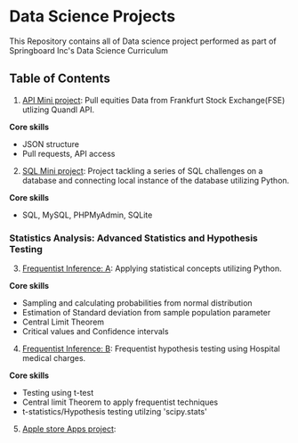 # Data Science Projects

This Repository contains all of Data science project performed as part of Springboard Inc's Data Science Curriculum

## Table of Contents

1. [API Mini project](https://github.com/Sperodvd/Data-Science-Projects/blob/master/API/api_data_wrangling_mini_project.ipynb): Pull equities Data from Frankfurt Stock Exchange(FSE) utlizing Quandl API.<br>

**Core skills** 
  - JSON structure
  - Pull requests, API access
2. [SQL Mini project](https://github.com/Sperodvd/Data-Science-Projects/blob/master/SQL/SQLTasks%20Tier%202.sql): Project tackling a series of SQL challenges on a database and connecting local instance of the database utilizing Python. <br>

**Core skills** 
  - SQL, MySQL, PHPMyAdmin, SQLite

### Statistics Analysis: Advanced Statistics and Hypothesis Testing
3. [Frequentist Inference: A](https://github.com/Sperodvd/Data-Science-Projects/blob/master/Case%20Study%20-%20Frequentist%20Inference/Frequentist%20Case%20Study/Frequentist%20Inference%20Case%20Study%20-%20Part%20A%20(3).ipynb): Applying statistical concepts utilizing Python.<br>

**Core skills**
  - Sampling and calculating probabilities from normal distribution
  - Estimation of Standard deviation from sample population parameter
  - Central Limit Theorem
  - Critical values and Confidence intervals

4. [Frequentist Inference: B](https://github.com/Sperodvd/Data-Science-Projects/blob/master/Case%20Study%20-%20Frequentist%20Inference/Frequentist%20Case%20Study/Frequentist%20Inference%20Case%20Study%20-%20Part%20B%20(2).ipynb): Frequentist hypothesis testing using Hospital medical charges.  <br>

**Core skills**
  - Testing using t-test
  - Central limit Theorem to apply frequentist techniques
  - t-statistics/Hypothesis testing utilzing 'scipy.stats'

5. [Apple store Apps project](https://github.com/Sperodvd/Data-Science-Projects/blob/master/Apps%20Project/Springboard%20Apps%20project%20-%20Tier%203%20-%20Complete.ipynb): 


